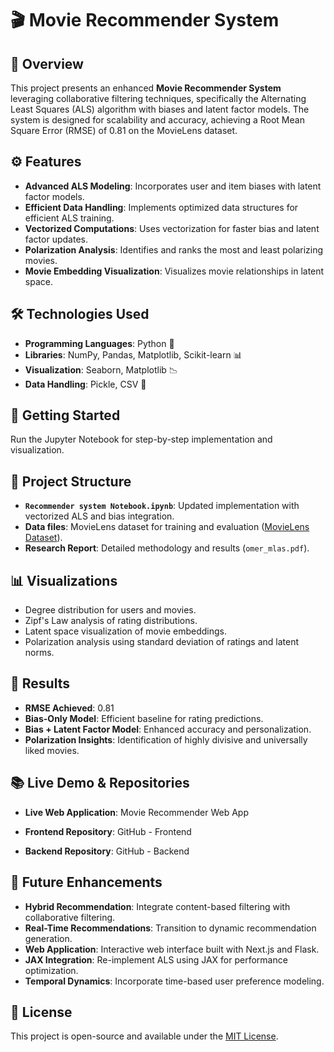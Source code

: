 # 🎬 Movie Recommender System

## 📜 Overview  
This project presents an enhanced **Movie Recommender System** leveraging collaborative filtering techniques, specifically the Alternating Least Squares (ALS) algorithm with biases and latent factor models. The system is designed for scalability and accuracy, achieving a Root Mean Square Error (RMSE) of 0.81 on the MovieLens dataset.

## ⚙️ Features  
- **Advanced ALS Modeling**: Incorporates user and item biases with latent factor models.
- **Efficient Data Handling**: Implements optimized data structures for efficient ALS training.
- **Vectorized Computations**: Uses vectorization for faster bias and latent factor updates.
- **Polarization Analysis**: Identifies and ranks the most and least polarizing movies.
- **Movie Embedding Visualization**: Visualizes movie relationships in latent space.

## 🛠️ Technologies Used  
- **Programming Languages**: Python 🐍  
- **Libraries**: NumPy, Pandas, Matplotlib, Scikit-learn 📊  
- **Visualization**: Seaborn, Matplotlib 📉  
- **Data Handling**: Pickle, CSV 📂  

## 🚀 Getting Started  
Run the Jupyter Notebook for step-by-step implementation and visualization.

## 📁 Project Structure  
- **`Recommender system Notebook.ipynb`**: Updated implementation with vectorized ALS and bias integration.  
- **Data files**: MovieLens dataset for training and evaluation ([MovieLens Dataset](https://grouplens.org/datasets/movielens/)).  
- **Research Report**: Detailed methodology and results (`omer_mlas.pdf`).  

## 📊 Visualizations  
- Degree distribution for users and movies.
- Zipf's Law analysis of rating distributions.
- Latent space visualization of movie embeddings.
- Polarization analysis using standard deviation of ratings and latent norms.

## 🔮 Results  
- **RMSE Achieved**: 0.81  
- **Bias-Only Model**: Efficient baseline for rating predictions.  
- **Bias + Latent Factor Model**: Enhanced accuracy and personalization.
- **Polarization Insights**: Identification of highly divisive and universally liked movies.


## 📚 Live Demo & Repositories

- **Live Web Application**: Movie Recommender Web App

- **Frontend Repository**: GitHub - Frontend

- **Backend Repository**: GitHub - Backend



## 🔮 Future Enhancements  
- **Hybrid Recommendation**: Integrate content-based filtering with collaborative filtering.
- **Real-Time Recommendations**: Transition to dynamic recommendation generation.
- **Web Application**: Interactive web interface built with Next.js and Flask.  
- **JAX Integration**: Re-implement ALS using JAX for performance optimization.  
- **Temporal Dynamics**: Incorporate time-based user preference modeling.

## 📝 License  
This project is open-source and available under the [MIT License](LICENSE).

